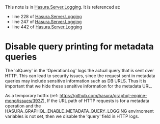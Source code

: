 This note is in [Hasura.Server.Logging](https://github.com/hasura/graphql-engine/blob/master/server/src-lib/Hasura/Server/Logging.hs#L259).
It is referenced at:
  - line 228 of [Hasura.Server.Logging](https://github.com/hasura/graphql-engine/blob/master/server/src-lib/Hasura/Server/Logging.hs#L228)
  - line 247 of [Hasura.Server.Logging](https://github.com/hasura/graphql-engine/blob/master/server/src-lib/Hasura/Server/Logging.hs#L247)
  - line 442 of [Hasura.Server.Logging](https://github.com/hasura/graphql-engine/blob/master/server/src-lib/Hasura/Server/Logging.hs#L442)

# Disable query printing for metadata queries

The 'olQuery' in the 'OperationLog' logs the actual query that is sent over HTTP.
This can lead to security issues, since the request sent in metadata queries may
include sensitive information such as DB URLS. Thus it is important that we hide
these sensitive information for the metadata URL.

As a temporary hotfix (ref: https://github.com/hasura/graphql-engine-mono/issues/3937),
If the URL path of HTTP requests is for a metadata operation and the
HASURA_GRAPHQL_ENABLE_METADATA_QUERY_LOGGING envirnoment variables is not set, then
we disable the 'query' field in HTTP logs.

